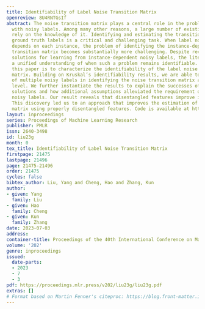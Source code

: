 ```yaml
---
title: Identifiability of Label Noise Transition Matrix
openreview: 8U4RNTGsIf
abstract: The noise transition matrix plays a central role in the problem of learning
  with noisy labels. Among many other reasons, a large number of existing solutions
  rely on the knowledge of it. Identifying and estimating the transition matrix without
  ground truth labels is a critical and challenging task. When label noise transition
  depends on each instance, the problem of identifying the instance-dependent noise
  transition matrix becomes substantially more challenging. Despite recently proposed
  solutions for learning from instance-dependent noisy labels, the literature lacks
  a unified understanding of when such a problem remains identifiable. The goal of
  this paper is to characterize the identifiability of the label noise transition
  matrix. Building on Kruskal’s identifiability results, we are able to show the necessity
  of multiple noisy labels in identifying the noise transition matrix at the instance
  level. We further instantiate the results to explain the successes of the state-of-the-art
  solutions and how additional assumptions alleviated the requirement of multiple
  noisy labels. Our result reveals that disentangled features improve identification.
  This discovery led us to an approach that improves the estimation of the transition
  matrix using properly disentangled features. Code is available at https://github.com/UCSC-REAL/Identifiability.
layout: inproceedings
series: Proceedings of Machine Learning Research
publisher: PMLR
issn: 2640-3498
id: liu23g
month: 0
tex_title: Identifiability of Label Noise Transition Matrix
firstpage: 21475
lastpage: 21496
page: 21475-21496
order: 21475
cycles: false
bibtex_author: Liu, Yang and Cheng, Hao and Zhang, Kun
author:
- given: Yang
  family: Liu
- given: Hao
  family: Cheng
- given: Kun
  family: Zhang
date: 2023-07-03
address: 
container-title: Proceedings of the 40th International Conference on Machine Learning
volume: '202'
genre: inproceedings
issued:
  date-parts:
  - 2023
  - 7
  - 3
pdf: https://proceedings.mlr.press/v202/liu23g/liu23g.pdf
extras: []
# Format based on Martin Fenner's citeproc: https://blog.front-matter.io/posts/citeproc-yaml-for-bibliographies/
---
```

